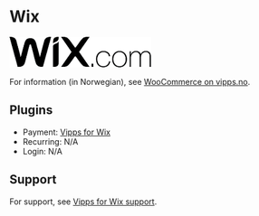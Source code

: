 <!-- START_METADATA
---
title: Wix plugin platform
sidebar_label: Wix
hide_table_of_contents: true
pagination_next: null
pagination_prev: null
---
END_METADATA -->

# Wix

![Wix logo](images/wix.png)

For information (in Norwegian), see [WooCommerce on vipps.no](https://vipps.no/produkter-og-tjenester/bedrift/ta-betalt-paa-nett/ta-betalt-paa-nett/Wix/).


## Plugins

* Payment: [Vipps for Wix](https://github.com/vippsas/vipps-wix)
* Recurring: N/A
* Login: N/A

## Support

For support, see [Vipps for Wix support](https://crude.no/vipps-wix-support/).
